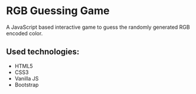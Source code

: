 # RGB Guessing Game

A JavaScript based interactive game to guess the randomly generated RGB encoded color.

## Used technologies:
- HTML5
- CSS3
- Vanilla JS
- Bootstrap